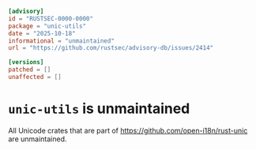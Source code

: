 ```toml
[advisory]
id = "RUSTSEC-0000-0000"
package = "unic-utils"
date = "2025-10-18"
informational = "unmaintained"
url = "https://github.com/rustsec/advisory-db/issues/2414"

[versions]
patched = []
unaffected = []
```

# `unic-utils` is unmaintained

All Unicode crates that are part of https://github.com/open-i18n/rust-unic are unmaintained.
